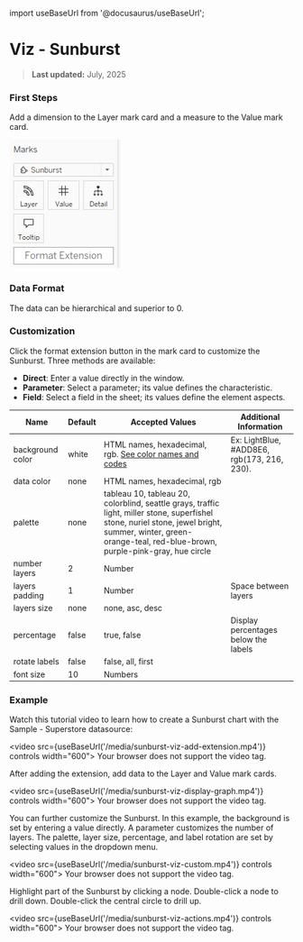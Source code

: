import useBaseUrl from '@docusaurus/useBaseUrl';

# Viz - Sunburst

> **Last updated:** July, 2025

### First Steps


Add a dimension to the Layer mark card and a measure to the Value mark card.

![Marks card](/media/sunbusrt_mark_card.png)

### Data Format

The data can be hierarchical and superior to 0.

### Customization


Click the format extension button in the mark card to customize the Sunburst. Three methods are available:

- **Direct**: Enter a value directly in the window.
- **Parameter**: Select a parameter; its value defines the characteristic.
- **Field**: Select a field in the sheet; its values define the element aspects.

| Name            | Default | Accepted Values | Additional Information |
|-----------------|---------|----------------|-------------------------|
| background color| white   | HTML names, hexadecimal, rgb. [See color names and codes](https://htmlcolorcodes.com/color-names/) | Ex: LightBlue, #ADD8E6, rgb(173, 216, 230). |
| data color      | none    | HTML names, hexadecimal, rgb |
| palette         | none    | tableau 10, tableau 20, colorblind, seattle grays, traffic light, miller stone, superfishel stone, nuriel stone, jewel bright, summer, winter, green-orange-teal, red-blue-brown, purple-pink-gray, hue circle |
| number layers   | 2       | Number |
| layers padding  | 1       | Number | Space between layers |
| layers size     | none    | none, asc, desc |
| percentage      | false   | true, false | Display percentages below the labels |
| rotate labels   | false   | false, all, first |
| font size       | 10      | Numbers |  |

### Example

Watch this tutorial video to learn how to create a Sunburst chart with the Sample - Superstore datasource:

<video src={useBaseUrl('/media/sunburst-viz-add-extension.mp4')} controls width="600">
  Your browser does not support the video tag.
</video>


After adding the extension, add data to the Layer and Value mark cards.

<video src={useBaseUrl('/media/sunburst-viz-display-graph.mp4')} controls width="600">
  Your browser does not support the video tag.
</video>


You can further customize the Sunburst. In this example, the background is set by entering a value directly. A parameter customizes the number of layers. The palette, layer size, percentage, and label rotation are set by selecting values in the dropdown menu.

<video src={useBaseUrl('/media/sunburst-viz-custom.mp4')} controls width="600">
  Your browser does not support the video tag.
</video>


Highlight part of the Sunburst by clicking a node. Double-click a node to drill down. Double-click the central circle to drill up.

<video src={useBaseUrl('/media/sunburst-viz-actions.mp4')} controls width="600">
  Your browser does not support the video tag.
</video>
